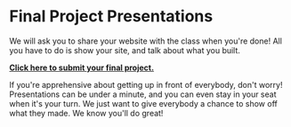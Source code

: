 # Final Project Presentations
We will ask you to share your website with the class when you're done! All you have to do is show your site, and talk about what you built.

**[Click here to submit your final project.](https://forms.office.com/r/68tU7mcN6P)**

If you're apprehensive about getting up in front of everybody, don't worry! Presentations can be under a minute, and you can even stay in your seat when it's your turn. We just want to give everybody a chance to show off what they made. We know you'll do great!
